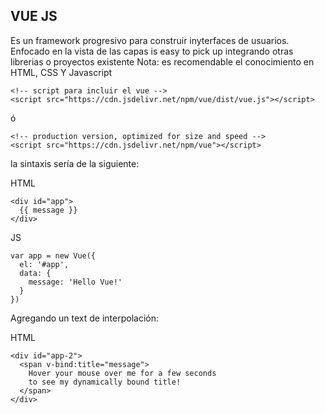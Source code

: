 
## VUE JS ##

Es un framework progresivo para construir inyterfaces de usuarios. Enfocado en la vista de las capas is easy to pick up integrando otras librerias o proyectos existente
Nota: es recomendable el conocimiento en HTML, CSS Y Javascript 


```
<!-- script para incluir el vue -->
<script src="https://cdn.jsdelivr.net/npm/vue/dist/vue.js"></script>

```

ó 

```
<!-- production version, optimized for size and speed -->
<script src="https://cdn.jsdelivr.net/npm/vue"></script>

```

la sintaxis sería de la siguiente:

HTML 
```
<div id="app">
  {{ message }}
</div>
```
JS

```
var app = new Vue({
  el: '#app',
  data: {
    message: 'Hello Vue!'
  }
})

```
Agregando un text de interpolación:

HTML 
```
<div id="app-2">
  <span v-bind:title="message">
    Hover your mouse over me for a few seconds
    to see my dynamically bound title!
  </span>
</div>
```

